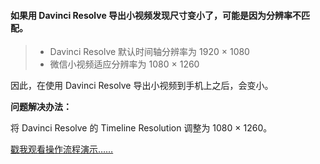 #### 如果用 Davinci Resolve 导出小视频发现尺寸变小了，可能是因为分辨率不匹配。

> * Davinci Resolve 默认时间轴分辨率为 1920 × 1080
> * 微信小视频适应分辨率为 1080 × 1260

因此，在使用 Davinci Resolve 导出小视频到手机上之后，会变小。

**问题解决办法：**

将 Davinci Resolve 的 Timeline Resolution 调整为 1080 × 1260。

[戳我观看操作流程演示…… ](.\Davinci_Resolution.mov)

